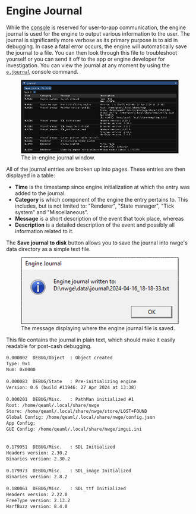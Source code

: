 # Engine Journal

While the [console](CONSOLE) is reserved for user-to-app communication, the
engine journal is used for the engine to output various information to the user.
The journal is significantly more verbose as its primary purpose is to aid in
debugging. In case a fatal error occurs, the engine will automatically save the
journal to a file. You can then look through this file to troubleshoot yourself
or you can send it off to the app or engine developer for investigation. You can
view the journal at any moment by using the [`e.journal`](CONSOLE#ejournal)
console command.

<figure>
  <img src="img/journal.png" alt="Screenshot of the Journal window" />
  <figcaption>
    The in-engine journal window.
  </figcaption>
</figure>

All of the journal entries are broken up into pages. These entries are then
displayed in a table:

* **Time** is the timestamp since engine initialization at which the entry was
  added to the journal.
* **Category** is which component of the engine the entry pertains to. This
  includes, but is not limited to: "Renderer", "State manager", "Tick system"
  and "Miscellaneous".
* **Message** is a short description of the event that took place, whereas
* **Description** is a detailed description of the event and possibly all
  information related to it.

The **Save journal to disk** button allows you to save the journal into nwge's
data directory as a simple text file.

<figure>
  <img src="img/journalSaved.jpg" alt="Screenshot of the Journal info box." />
  <figcaption>
    The message displaying where the engine journal file is saved.
  </figcaption>
</figure>

This file contains the journal in plain text, which should make it easily
readable for post-cash debugging.

```log
0.000002  DEBUG/Object  : Object created
Type: 0x1
Num: 0x0000

0.000083  DEBUG/State   : Pre-initializing engine
Version: 0.6 (build #11946: 27 Apr 2024 at 13:38)

0.000201  DEBUG/Misc.   : PathMan initialized #1
Root: /home/qeaml/.local/share/nwge
Store: /home/qeaml/.local/share/nwge/store/LOST+FOUND
Global Config: /home/qeaml/.local/share/nwge/config.json
App Config: 
GUI Config: /home/qeaml/.local/share/nwge/imgui.ini


0.179951  DEBUG/Misc.   : SDL Initialized
Headers version: 2.30.2
Binaries version: 2.30.2

0.179973  DEBUG/Misc.   : SDL_image Initialized
Binaries version: 2.8.2

0.180061  DEBUG/Misc.   : SDL_ttf Initialized
Headers version: 2.22.0
FreeType version: 2.13.2
HarfBuzz version: 8.4.0
```
